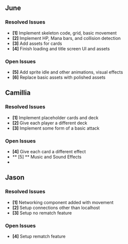 ## June
### Resolved Issues
- **[1]** Implement skeleton code, grid, basic movement
- **[2]** Implement HP, Mana bars, and collision detection
- **[3]** Add assets for cards
- **[4]** Finish loading and title screen UI and assets

### Open Issues
- **[5]** Add sprite idle and other animations, visual effects
- **[6]** Replace basic assets with polished assets

## Camillia
### Resolved Issues
- **[1]** Implement placeholder cards and deck
- **[2]** Give each player a different deck
- **[3]** Implement some form of a basic attack

### Open Issues
- **[4]** Give each card a different effect
- ** [5] ** Music and Sound Effects
- 
## Jason
### Resolved Issues
- **[1]** Networking component added with movement
- **[2]** Setup connections other than localhost
- **[3]** Setup no rematch feature
### Open Issues
- **[4]** Setup rematch feature